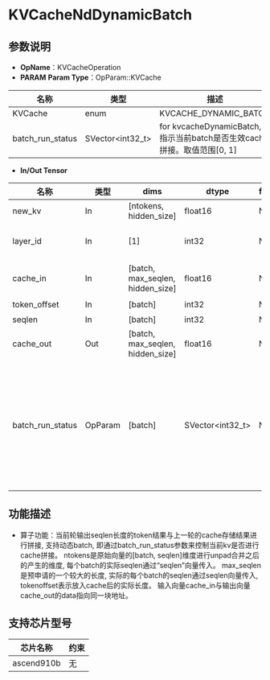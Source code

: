 # KVCacheNdDynamicBatch
## 参数说明
- **OpName**：KVCacheOperation
- **PARAM**
**Param Type**：OpParam::KVCache
 
| 名称  | 类型  | 描述 |
| ------------ | ------------ | ------------ |
| KVCache | enum  | KVCACHE_DYNAMIC_BATCH |
|batch_run_status|SVector<int32_t>|for kvcacheDynamicBatch, 指示当前batch是否生效cache拼接。取值范围[0, 1] |
- **In/Out Tensor**
 
|名称 | 类型  | dims  | dtype  |format|描述|
| ------------ | ------------ | ------------ | ------------ |------------ |------------ |
|  new_kv|In  |[ntokens, hidden_size]|float16|ND||
| layer_id  |  In| [1]| int32|ND|当前层的ID|
|  cache_in | In|[batch, max_seqlen, hidden_size]| float16|ND|缓存的K或V|
|  token_offset | In| [batch]| int32|ND|可选|
|  seqlen | In|[batch]| int32|ND|可选|
|  cache_out | Out| [batch, max_seqlen, hidden_size]| float16|ND|新的K或V|
|  batch_run_status | OpParam| [batch]| SVector<int32_t>|ND|指示当前batch是否生效cache拼接。取值范围[0, 1]|
 
## 功能描述
- 算子功能：当前轮输出seqlen长度的token结果与上一轮的cache存储结果进行拼接, 支持动态batch, 即通过batch_run_status参数来控制当前kv是否进行cache拼接。
ntokens是原始向量的[batch, seqlen]维度进行unpad合并之后的产生的维度, 每个batch的实际seqlen通过“seqlen”向量传入。
max_seqlen是预申请的一个较大的长度, 实际的每个batch的seqlen通过seqlen向量传入, tokenoffset表示放入cache后的实际长度。
输入向量cache_in与输出向量cache_out的data指向同一块地址。
 
## 支持芯片型号
 
|芯片名称|约束 | 
| ------------ | ------------ | 
|  ascend910b| 无|